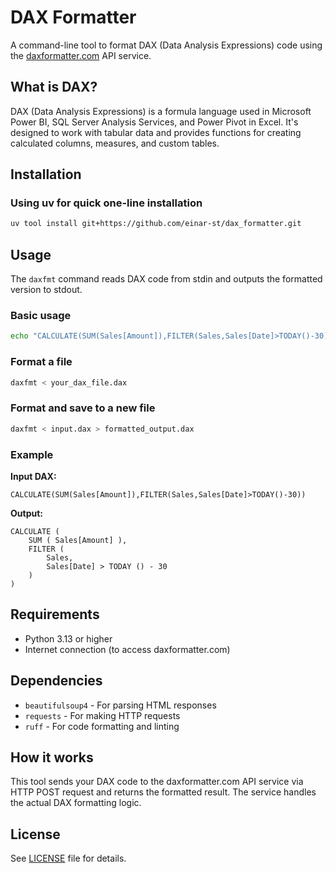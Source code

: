 # DAX Formatter

A command-line tool to format DAX (Data Analysis Expressions) code using the [daxformatter.com](https://www.daxformatter.com) API service.

## What is DAX?

DAX (Data Analysis Expressions) is a formula language used in Microsoft Power BI, SQL Server Analysis Services, and Power Pivot in Excel. It's designed to work with tabular data and provides functions for creating calculated columns, measures, and custom tables.

## Installation

### Using uv for quick one-line installation
```bash
uv tool install git+https://github.com/einar-st/dax_formatter.git
```

## Usage

The `daxfmt` command reads DAX code from stdin and outputs the formatted version to stdout.

### Basic usage

```bash
echo "CALCULATE(SUM(Sales[Amount]),FILTER(Sales,Sales[Date]>TODAY()-30))" | daxfmt
```

### Format a file

```bash
daxfmt < your_dax_file.dax
```

### Format and save to a new file

```bash
daxfmt < input.dax > formatted_output.dax
```

### Example

**Input DAX:**
```
CALCULATE(SUM(Sales[Amount]),FILTER(Sales,Sales[Date]>TODAY()-30))
```

**Output:**
```
CALCULATE (
    SUM ( Sales[Amount] ),
    FILTER (
        Sales,
        Sales[Date] > TODAY () - 30
    )
)
```

## Requirements

- Python 3.13 or higher
- Internet connection (to access daxformatter.com)

## Dependencies

- `beautifulsoup4` - For parsing HTML responses
- `requests` - For making HTTP requests
- `ruff` - For code formatting and linting

## How it works

This tool sends your DAX code to the daxformatter.com API service via HTTP POST request and returns the formatted result. The service handles the actual DAX formatting logic.

## License

See [LICENSE](LICENSE) file for details.
